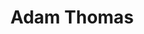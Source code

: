 ---
title: "Adam Thomas"
presenter_id: adam_thomas
layout: member_all_publications
permalink: /member_full_publications/:presenter_id/
---